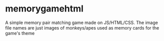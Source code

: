 # memorygamehtml
A simple memory pair matching game made on JS/HTML/CSS. The image file names are just images of monkeys/apes used as memory cards for the game's theme
